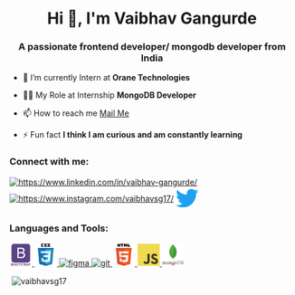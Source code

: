 <!-- ![](https://github.com/JayantGoel001/JayantGoel001/blob/master/footer.png) -->
<h1 align="center">Hi 👋, I'm Vaibhav Gangurde</h1>
<h3 align="center">A passionate frontend developer/ mongodb developer from India</h3>

- 💼 I’m currently Intern at **Orane Technologies**

- 👨‍💻 My Role at Internship **MongoDB Developer**

- 📫 How to reach me <a href="mailto:gangurdevaibhav203@gmail.com">Mail Me</a>

- ⚡ Fun fact **I think I am curious and am constantly learning**

<h3 align="left">Connect with me:</h3>
<p align="left">
<a href="https://linkedin.com/in/https://www.linkedin.com/in/vaibhav-gangurde/" target="blank"><img align="center" src="https://raw.githubusercontent.com/rahuldkjain/github-profile-readme-generator/master/src/images/icons/Social/linked-in-alt.svg" alt="https://www.linkedin.com/in/vaibhav-gangurde/" height="30" width="40" /></a>
<a href="https://instagram.com/https://www.instagram.com/vaibhavsg17/" target="blank"><img align="center" src="https://raw.githubusercontent.com/rahuldkjain/github-profile-readme-generator/master/src/images/icons/Social/instagram.svg" alt="https://www.instagram.com/vaibhavsg17/" height="30" width="40" /></a>
<a href="https://twitter.com/vaibhavsg17" target="blank">
<img align="center" src="https://github.com/Vaibhavsg17/Vaibhavsg17/blob/main/twitter.png" alt="vaibhavsg17" height="40" width="40" /></a>
</p>


<h3 align="left">Languages and Tools:</h3>
<p align="left"> <a href="https://getbootstrap.com" target="_blank"> <img src="https://raw.githubusercontent.com/devicons/devicon/master/icons/bootstrap/bootstrap-plain-wordmark.svg" alt="bootstrap" width="40" height="40"/> </a> <a href="https://www.w3schools.com/css/" target="_blank"> <img src="https://raw.githubusercontent.com/devicons/devicon/master/icons/css3/css3-original-wordmark.svg" alt="css3" width="40" height="40"/> </a> <a href="https://www.figma.com/" target="_blank"> <img src="https://www.vectorlogo.zone/logos/figma/figma-icon.svg" alt="figma" width="40" height="40"/> </a> <a href="https://git-scm.com/" target="_blank"> <img src="https://www.vectorlogo.zone/logos/git-scm/git-scm-icon.svg" alt="git" width="40" height="40"/> </a> <a href="https://www.w3.org/html/" target="_blank"> <img src="https://raw.githubusercontent.com/devicons/devicon/master/icons/html5/html5-original-wordmark.svg" alt="html5" width="40" height="40"/> </a> <a href="https://developer.mozilla.org/en-US/docs/Web/JavaScript" target="_blank"> <img src="https://raw.githubusercontent.com/devicons/devicon/master/icons/javascript/javascript-original.svg" alt="javascript" width="40" height="40"/> </a> <a href="https://www.mongodb.com/" target="_blank"> <img src="https://raw.githubusercontent.com/devicons/devicon/master/icons/mongodb/mongodb-original-wordmark.svg" alt="mongodb" width="40" height="40"/> </a> </p>

<p>&nbsp;<img align="center" src="https://github-readme-stats.vercel.app/api?username=vaibhavsg17&show_icons=true&locale=en" alt="vaibhavsg17" /></p>
